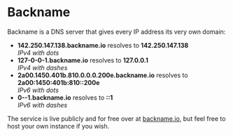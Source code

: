 # Backname

Backname is a DNS server that gives every IP address its very own domain:

- **142.250.147.138.backname.io** resolves to **142.250.147.138**  
  _IPv4 with dots_
- **127-0-0-1.backname.io** resolves to **127.0.0.1**  
  _IPv4 with dashes_
- **2a00.1450.401b.810.0.0.0.200e.backname.io** resolves to **2a00:1450:401b:810::200e**  
  _IPv6 with dots_
- **0--1.backname.io** resolves to **::1**  
  _IPv6 with dashes_

The service is live publicly and for free over at [backname.io](https://backname.io), but feel free to host your own instance if you wish.
